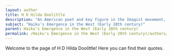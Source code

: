 ```yaml
---
layout: author
title: H D Hilda Doolittle
description: "An American poet and key figure in the Imagist movement, H. D. explored themes of nature in her poetry. Her concise and vivid imagery often reflected principles found in Japanese haiku."
subject: "Haiku's Emergence in the West (Early 20th century)"
parent: Haiku's Emergence in the West (Early 20th century)
permalink: /Haiku's Emergence in the West (Early 20th century)/authors/H-D-Hilda-Doolittle/
---
```


Welcome to the page of H D Hilda Doolittle! Here you can find their quotes.

